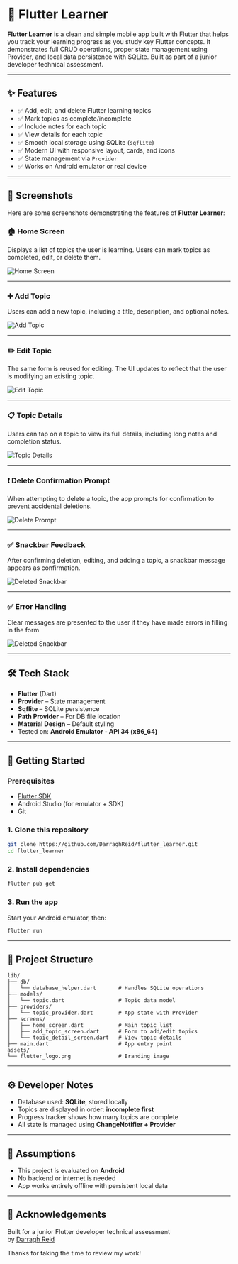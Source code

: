 # 📱 Flutter Learner

**Flutter Learner** is a clean and simple mobile app built with Flutter that helps you track your learning progress as you study key Flutter concepts. It demonstrates full CRUD operations, proper state management using Provider, and local data persistence with SQLite. Built as part of a junior developer technical assessment.

---

## ✨ Features

- ✅ Add, edit, and delete Flutter learning topics
- ✅ Mark topics as complete/incomplete
- ✅ Include notes for each topic
- ✅ View details for each topic
- ✅ Smooth local storage using SQLite (`sqflite`)
- ✅ Modern UI with responsive layout, cards, and icons
- ✅ State management via `Provider`
- ✅ Works on Android emulator or real device

---

## 📸 Screenshots

Here are some screenshots demonstrating the features of **Flutter Learner**:

### 🏠 Home Screen
Displays a list of topics the user is learning. Users can mark topics as completed, edit, or delete them.

![Home Screen](assets/home_screen.png)

---

### ➕ Add Topic
Users can add a new topic, including a title, description, and optional notes.

![Add Topic](assets/add_topic.png)

---

### ✏️ Edit Topic
The same form is reused for editing. The UI updates to reflect that the user is modifying an existing topic.

![Edit Topic](assets/edit_topic.png)

---

### 📋 Topic Details
Users can tap on a topic to view its full details, including long notes and completion status.

![Topic Details](assets/topic_details.png)

---

### ❗ Delete Confirmation Prompt
When attempting to delete a topic, the app prompts for confirmation to prevent accidental deletions.

![Delete Prompt](assets/delete_prompt.png)

---

### ✅ Snackbar Feedback
After confirming deletion, editing, and adding a topic, a snackbar message appears as confirmation.

![Deleted Snackbar](assets/deleted_snackbar.png)

---

### ✅ Error Handling
Clear messages are presented to the user if they have made errors in filling in the form

![Deleted Snackbar](assets/error_handling.png)

---

## 🛠 Tech Stack

- **Flutter** (Dart)
- **Provider** – State management
- **Sqflite** – SQLite persistence
- **Path Provider** – For DB file location
- **Material Design** – Default styling
- Tested on: **Android Emulator - API 34 (x86_64)**

---

## 🚀 Getting Started

### Prerequisites

- [Flutter SDK](https://flutter.dev/docs/get-started/install)
- Android Studio (for emulator + SDK)
- Git

### 1. Clone this repository

```bash
git clone https://github.com/DarraghReid/flutter_learner.git
cd flutter_learner
```

### 2. Install dependencies

```bash
flutter pub get
```

### 3. Run the app

Start your Android emulator, then:

```bash
flutter run
```

---

## 📁 Project Structure

```
lib/
├── db/
│   └── database_helper.dart       # Handles SQLite operations
├── models/
│   └── topic.dart                 # Topic data model
├── providers/
│   └── topic_provider.dart        # App state with Provider
├── screens/
│   ├── home_screen.dart           # Main topic list
│   ├── add_topic_screen.dart      # Form to add/edit topics
│   └── topic_detail_screen.dart   # View topic details
├── main.dart                      # App entry point
assets/
└── flutter_logo.png               # Branding image
```

---

## ⚙️ Developer Notes

- Database used: **SQLite**, stored locally
- Topics are displayed in order: **incomplete first**
- Progress tracker shows how many topics are complete
- All state is managed using **ChangeNotifier + Provider**

---

## 📌 Assumptions

- This project is evaluated on **Android**
- No backend or internet is needed
- App works entirely offline with persistent local data

---

## 🙌 Acknowledgements

Built for a junior Flutter developer technical assessment  
by [Darragh Reid](https://github.com/DarraghReid)

Thanks for taking the time to review my work!
